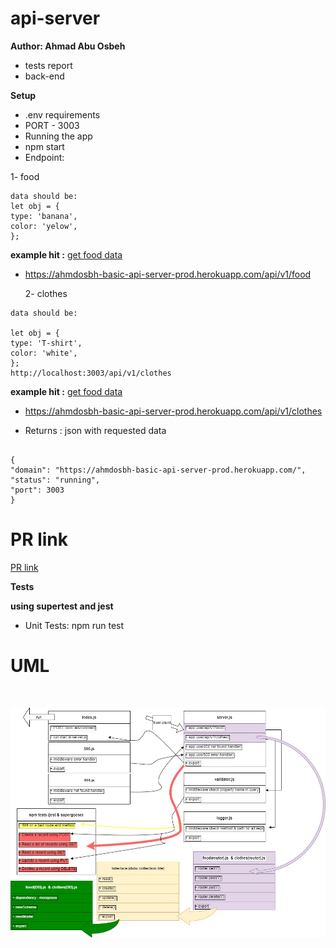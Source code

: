 # api-server

**Author: Ahmad Abu Osbeh**
<br>

- tests report
- back-end

**Setup**
<br>

- .env requirements
- PORT - 3003
- Running the app
- npm start
- Endpoint:

1- food

```
data should be:
let obj = {
type: 'banana',
color: 'yelow',
};

```

**example hit :**
[get food data](https://ahmdosbh-basic-api-server-prod.herokuapp.com/api/v1/food)

- https://ahmdosbh-basic-api-server-prod.herokuapp.com/api/v1/food

  2- clothes

```
data should be:

let obj = {
type: 'T-shirt',
color: 'white',
};
http://localhost:3003/api/v1/clothes

```

**example hit :**
[get food data](https://ahmdosbh-basic-api-server-prod.herokuapp.com/api/v1/clothes)

- https://ahmdosbh-basic-api-server-prod.herokuapp.com/api/v1/clothes

- Returns : json with requested data

```

{
"domain": "https://ahmdosbh-basic-api-server-prod.herokuapp.com/",
"status": "running",
"port": 3003
}

```

# PR link

[PR link](https://github.com/Ahmad-AbuOsbeh/basic-api-server/pull/1)

**Tests**

**using supertest and jest**

- Unit Tests: npm run test

# UML

<br>

![UML-lab03](images/UML-lab04.jpg)
